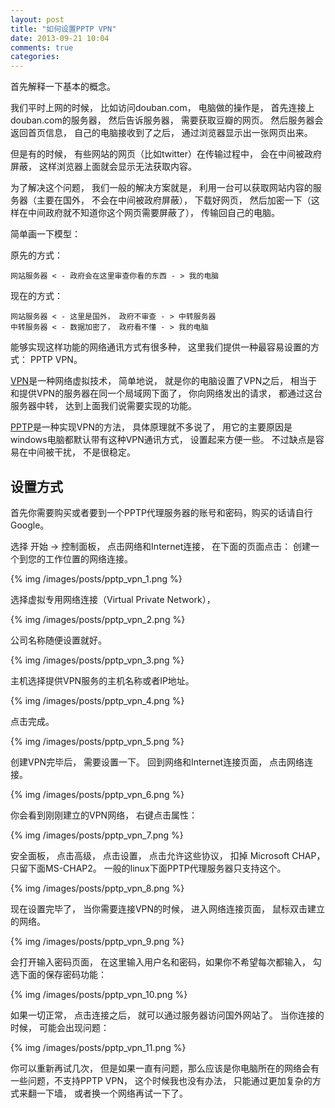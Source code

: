 ```yaml
---
layout: post
title: "如何设置PPTP VPN"
date: 2013-09-21 10:04
comments: true
categories: 
---
```


首先解释一下基本的概念。

我们平时上网的时候， 比如访问douban.com， 电脑做的操作是， 首先连接上douban.com的服务器， 然后告诉服务器， 需要获取豆瓣的网页。 然后服务器会返回首页信息， 自己的电脑接收到了之后， 通过浏览器显示出一张网页出来。

但是有的时候， 有些网站的网页（比如twitter）在传输过程中， 会在中间被政府屏蔽， 这样浏览器上面就会显示无法获取内容。

为了解决这个问题， 我们一般的解决方案就是， 利用一台可以获取网站内容的服务器（主要在国外， 不会在中间被政府屏蔽）， 下载好网页， 然后加密一下（这样在中间政府就不知道你这个网页需要屏蔽了）， 传输回自己的电脑。

简单画一下模型：

原先的方式：

    网站服务器 < - 政府会在这里审查你看的东西 - > 我的电脑
    
现在的方式：

    网站服务器 < - 这里是国外， 政府不审查 - > 中转服务器
    中转服务器 < - 数据加密了， 政府看不懂 - > 我的电脑
    
能够实现这样功能的网络通讯方式有很多种， 这里我们提供一种最容易设置的方式： PPTP VPN。

[VPN](http://zh.wikipedia.org/wiki/VPN)是一种网络虚拟技术， 简单地说， 就是你的电脑设置了VPN之后， 相当于和提供VPN的服务器在同一个局域网下面了， 你向网络发出的请求， 都通过这台服务器中转， 达到上面我们说需要实现的功能。

[PPTP](http://zh.wikipedia.org/wiki/PPTP)是一种实现VPN的方法， 具体原理就不多说了， 用它的主要原因是windows电脑都默认带有这种VPN通讯方式， 设置起来方便一些。 不过缺点是容易在中间被干扰， 不是很稳定。

## 设置方式

首先你需要购买或者要到一个PPTP代理服务器的账号和密码，购买的话请自行Google。

选择 开始 -> 控制面板， 点击网络和Internet连接， 在下面的页面点击： 创建一个到您的工作位置的网络连接。

{% img /images/posts/pptp_vpn_1.png %}

选择虚拟专用网络连接（Virtual Private Network）， 

{% img /images/posts/pptp_vpn_2.png %}

公司名称随便设置就好。

{% img /images/posts/pptp_vpn_3.png %}

主机选择提供VPN服务的主机名称或者IP地址。

{% img /images/posts/pptp_vpn_4.png %}

点击完成。

{% img /images/posts/pptp_vpn_5.png %}

创建VPN完毕后， 需要设置一下。 回到网络和Internet连接页面， 点击网络连接。

{% img /images/posts/pptp_vpn_6.png %}

你会看到刚刚建立的VPN网络， 右键点击属性：

{% img /images/posts/pptp_vpn_7.png %}

安全面板， 点击高级， 点击设置， 点击允许这些协议， 扣掉 Microsoft CHAP， 只留下面MS-CHAP2。 一般的linux下面PPTP代理服务器只支持这个。

{% img /images/posts/pptp_vpn_8.png %}

现在设置完毕了， 当你需要连接VPN的时候， 进入网络连接页面， 鼠标双击建立的网络。

{% img /images/posts/pptp_vpn_9.png %}

会打开输入密码页面， 在这里输入用户名和密码，如果你不希望每次都输入， 勾选下面的保存密码功能：

{% img /images/posts/pptp_vpn_10.png %}

如果一切正常， 点击连接之后， 就可以通过服务器访问国外网站了。 
当你连接的时候， 可能会出现问题：

{% img /images/posts/pptp_vpn_11.png %}

你可以重新再试几次， 但是如果一直有问题，那么应该是你电脑所在的网络会有一些问题，不支持PPTP VPN， 这个时候我也没有办法， 只能通过更加复杂的方式来翻一下墙， 或者换一个网络再试一下了。